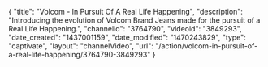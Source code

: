 {
    "title": "Volcom - In Pursuit Of A Real Life Happening",
    "description": "Introducing the evolution of Volcom Brand Jeans made for the pursuit of a Real Life Happening.",
    "channelid": "3764790",
    "videoid": "3849293",
    "date_created": "1437001159",
    "date_modified": "1470243829",
    "type": "captivate",
    "layout": "channelVideo",
    "url": "\/action\/volcom-in-pursuit-of-a-real-life-happening\/3764790-3849293"
}